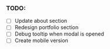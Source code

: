### TODO:
- [ ] Update about section
- [ ] Redesign portfolio section
- [ ] Debug tooltip when modal is opened
- [ ] Create mobile version

